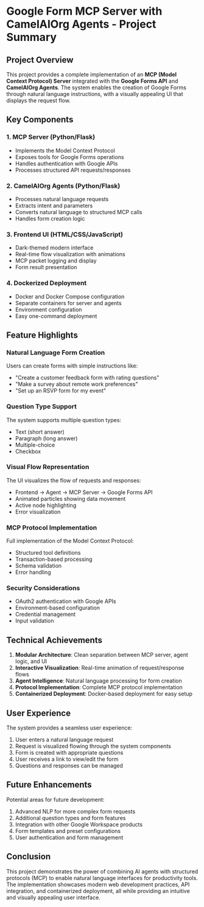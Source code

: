 # Google Form MCP Server with CamelAIOrg Agents - Project Summary

## Project Overview

This project provides a complete implementation of an **MCP (Model Context Protocol) Server** integrated with the **Google Forms API** and **CamelAIOrg Agents**. The system enables the creation of Google Forms through natural language instructions, with a visually appealing UI that displays the request flow.

## Key Components

### 1. MCP Server (Python/Flask)
- Implements the Model Context Protocol
- Exposes tools for Google Forms operations
- Handles authentication with Google APIs
- Processes structured API requests/responses

### 2. CamelAIOrg Agents (Python/Flask)
- Processes natural language requests
- Extracts intent and parameters
- Converts natural language to structured MCP calls
- Handles form creation logic

### 3. Frontend UI (HTML/CSS/JavaScript)
- Dark-themed modern interface
- Real-time flow visualization with animations
- MCP packet logging and display
- Form result presentation

### 4. Dockerized Deployment
- Docker and Docker Compose configuration
- Separate containers for server and agents
- Environment configuration
- Easy one-command deployment

## Feature Highlights

### Natural Language Form Creation
Users can create forms with simple instructions like:
- "Create a customer feedback form with rating questions"
- "Make a survey about remote work preferences"
- "Set up an RSVP form for my event"

### Question Type Support
The system supports multiple question types:
- Text (short answer)
- Paragraph (long answer)
- Multiple-choice
- Checkbox

### Visual Flow Representation
The UI visualizes the flow of requests and responses:
- Frontend → Agent → MCP Server → Google Forms API
- Animated particles showing data movement
- Active node highlighting
- Error visualization

### MCP Protocol Implementation
Full implementation of the Model Context Protocol:
- Structured tool definitions
- Transaction-based processing
- Schema validation
- Error handling

### Security Considerations
- OAuth2 authentication with Google APIs
- Environment-based configuration
- Credential management
- Input validation

## Technical Achievements

1. **Modular Architecture**: Clean separation between MCP server, agent logic, and UI
2. **Interactive Visualization**: Real-time animation of request/response flows
3. **Agent Intelligence**: Natural language processing for form creation
4. **Protocol Implementation**: Complete MCP protocol implementation
5. **Containerized Deployment**: Docker-based deployment for easy setup

## User Experience

The system provides a seamless user experience:
1. User enters a natural language request
2. Request is visualized flowing through the system components
3. Form is created with appropriate questions
4. User receives a link to view/edit the form
5. Questions and responses can be managed

## Future Enhancements

Potential areas for future development:
1. Advanced NLP for more complex form requests
2. Additional question types and form features
3. Integration with other Google Workspace products
4. Form templates and preset configurations
5. User authentication and form management

## Conclusion

This project demonstrates the power of combining AI agents with structured protocols (MCP) to enable natural language interfaces for productivity tools. The implementation showcases modern web development practices, API integration, and containerized deployment, all while providing an intuitive and visually appealing user interface. 